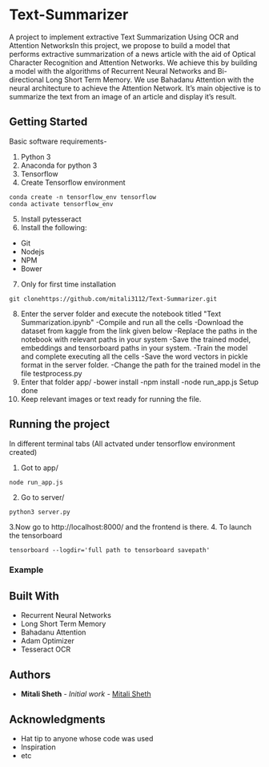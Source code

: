 # Text-Summarizer
A project to implement extractive Text Summarization Using OCR and Attention NetworksIn this project, we propose to build a model that performs extractive summarization of a news article with the aid of Optical
Character Recognition and Attention Networks. We achieve this by building a model with the algorithms of Recurrent Neural Networks
and Bi-directional Long Short Term Memory. We use Bahadanu Attention with the neural architecture to achieve the Attention
Network. It’s main objective is to summarize the text from an image of an article and display it’s result.

## Getting Started
Basic software requirements-
1. Python 3
2. Anaconda for python 3
3. Tensorflow
4. Create Tensorflow environment
```
conda create -n tensorflow_env tensorflow
conda activate tensorflow_env
```
5. Install pytesseract
6. Install the following:
 - Git
 - Nodejs
 - NPM
 - Bower
7. Only for first time installation

```git clonehttps://github.com/mitali3112/Text-Summarizer.git```

8. Enter the server folder and execute the notebook titled "Text Summarization.ipynb"
-Compile and run all the cells
-Download the dataset from kaggle from the link given below
-Replace the paths in the notebook with relevant paths in your system
-Save the trained model, embeddings and tensorboard paths in your system.
-Train the model and complete executing all the cells
-Save the word vectors in pickle format in the server folder.
-Change the path for the trained model in the file testprocess.py
9. Enter that folder app/
-bower install
-npm install
-node run_app.js
Setup done
10. Keep relevant images or text ready for running the file.


### 
## Running the project
In different terminal tabs (All actvated under tensorflow environment created)
1. Got to app/

```node run_app.js```

2. Go to server/

```python3 server.py```

3.Now go to http://localhost:8000/ and the frontend is there.
4. To launch the tensorboard

```tensorboard --logdir='full path to tensorboard savepath' ```


### Example


## Built With

* Recurrent Neural Networks
* Long Short Term Memory
* Bahadanu Attention
* Adam Optimizer
* Tesseract OCR

## Authors

* **Mitali Sheth** - *Initial work* - [Mitali Sheth](https://github.com/mitali3112/Text-Summarizer)


## Acknowledgments

* Hat tip to anyone whose code was used
* Inspiration
* etc


